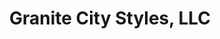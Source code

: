 ---
title: "Granite City Styles, LLC"
url: /barre-barre-city/granite-city-styles-llc/
shop: Friseur
---